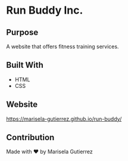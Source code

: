# Run Buddy Inc.

## Purpose
A website that offers fitness training services.

## Built With
* HTML
* CSS

## Website
https://marisela-gutierrez.github.io/run-buddy/

## Contribution
Made with ❤️ by Marisela Gutierrez

